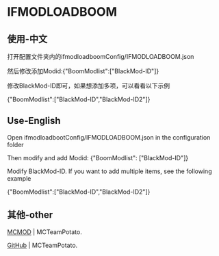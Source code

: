 # IFMODLOADBOOM

## 使用-中文
打开配置文件夹内的ifmodloadboomConfig/IFMODLOADBOOM.json  

然后修改添加Modid:{"BoomModlist":["BlackMod-ID"]}  

修改BlackMod-ID即可，如果想添加多项，可以看看以下示例  

{"BoomModlist":["BlackMod-ID","BlackMod-ID2"]}



## Use-English
Open ifmodloadbootConfig/IFMODLOADBOOM.json in the configuration folder  

Then modify and add Modid: {"BoomModlist": ["BlackMod-ID"]}  

Modify BlackMod-ID. If you want to add multiple items, see the following example  

{"BoomModlist":["BlackMod-ID","BlackMod-ID2"]}  

## 其他-other
[MCMOD](https://www.mcmod.cn/author/28061.html) | MCTeamPotato.  

[GitHub](https://github.com/MCTeamPotato) | MCTeamPotato.
